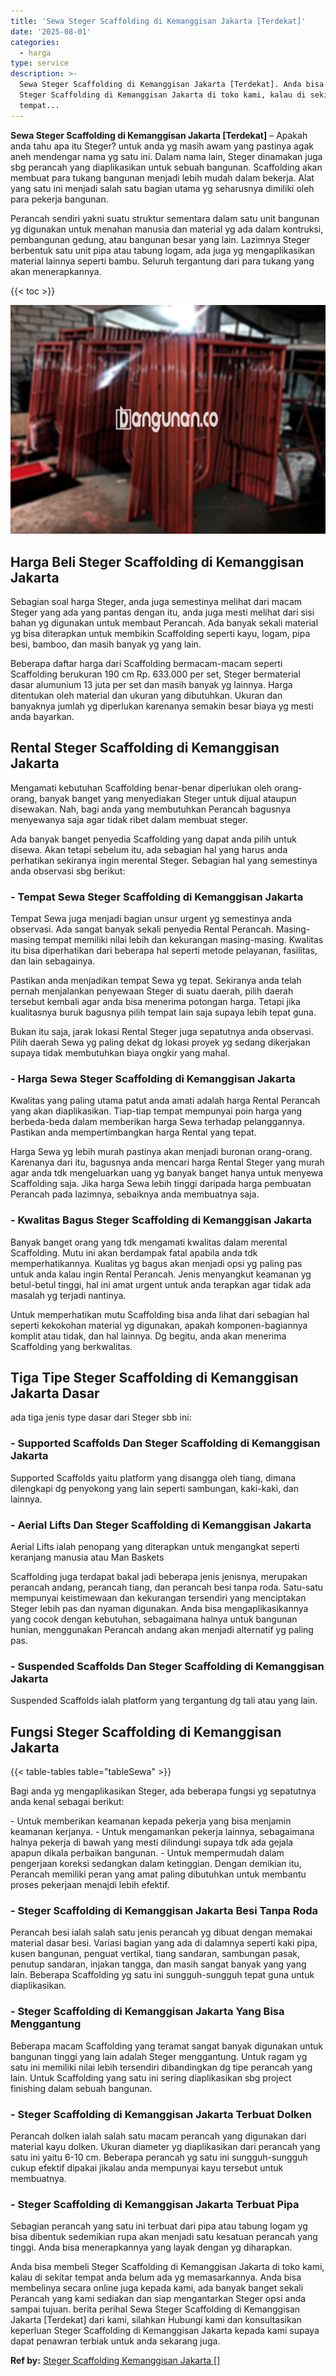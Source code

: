 ```yaml
---
title: 'Sewa Steger Scaffolding di Kemanggisan Jakarta [Terdekat]'
date: '2025-08-01'
categories:
  - harga
type: service
description: >-
  Sewa Steger Scaffolding di Kemanggisan Jakarta [Terdekat]. Anda bisa membeli
  Steger Scaffolding di Kemanggisan Jakarta di toko kami, kalau di sekitar
  tempat...
---
```


**Sewa Steger Scaffolding di Kemanggisan Jakarta \[Terdekat\]** – Apakah anda tahu apa itu Steger? untuk anda yg masih awam yang pastinya agak aneh mendengar nama yg satu ini. Dalam nama lain, Steger dinamakan juga sbg perancah yang diaplikasikan untuk sebuah bangunan. Scaffolding akan membuat para tukang bangunan menjadi lebih mudah dalam bekerja. Alat yang satu ini menjadi salah satu bagian utama yg seharusnya dimiliki oleh para pekerja bangunan.

Perancah sendiri yakni suatu struktur sementara dalam satu unit bangunan yg digunakan untuk menahan manusia dan material yg ada dalam kontruksi, pembangunan gedung, atau bangunan besar yang lain. Lazimnya Steger berbentuk satu unit pipa atau tabung logam, ada juga yg mengaplikasikan material lainnya seperti bambu. Seluruh tergantung dari para tukang yang akan menerapkannya.

{{< toc >}}

![Sewa Steger Scaffolding di Kemanggisan Jakarta [Terdekat]](/images/sewa-scaffolding-steger-05.png)

## Harga Beli Steger Scaffolding di Kemanggisan Jakarta

Sebagian soal harga Steger, anda juga semestinya melihat dari macam Steger yang ada yang pantas dengan itu, anda juga mesti melihat dari sisi bahan yg digunakan untuk membaut Perancah. Ada banyak sekali material yg bisa diterapkan untuk membikin Scaffolding seperti kayu, logam, pipa besi, bamboo, dan masih banyak yg yang lain.

Beberapa daftar harga dari Scaffolding bermacam-macam seperti Scaffolding berukuran 190 cm Rp. 633.000 per set, Steger bermaterial dasar alumunium 13 juta per set dan masih banyak yg lainnya. Harga ditentukan oleh material dan ukuran yang dibutuhkan. Ukuran dan banyaknya jumlah yg diperlukan karenanya semakin besar biaya yg mesti anda bayarkan.

## Rental Steger Scaffolding di Kemanggisan Jakarta

Mengamati kebutuhan Scaffolding benar-benar diperlukan oleh orang-orang, banyak banget yang menyediakan Steger untuk dijual ataupun disewakan. Nah, bagi anda yang membutuhkan Perancah bagusnya menyewanya saja agar tidak ribet dalam membuat steger.

Ada banyak banget penyedia Scaffolding yang dapat anda pilih untuk disewa. Akan tetapi sebelum itu, ada sebagian hal yang harus anda perhatikan sekiranya ingin merental Steger. Sebagian hal yang semestinya anda observasi sbg berikut:

### \- Tempat Sewa Steger Scaffolding di Kemanggisan Jakarta

Tempat Sewa juga menjadi bagian unsur urgent yg semestinya anda observasi. Ada sangat banyak sekali penyedia Rental Perancah. Masing-masing tempat memiliki nilai lebih dan kekurangan masing-masing. Kwalitas itu bisa diperhatikan dari beberapa hal seperti metode pelayanan, fasilitas, dan lain sebagainya.

Pastikan anda menjadikan tempat Sewa yg tepat. Sekiranya anda telah pernah menjalankan penyewaan Steger di suatu daerah, pilih daerah tersebut kembali agar anda bisa menerima potongan harga. Tetapi jika kualitasnya buruk bagusnya pilih tempat lain saja supaya lebih tepat guna.

Bukan itu saja, jarak lokasi Rental Steger juga sepatutnya anda observasi. Pilih daerah Sewa yg paling dekat dg lokasi proyek yg sedang dikerjakan supaya tidak membutuhkan biaya ongkir yang mahal.

### \- Harga Sewa Steger Scaffolding di Kemanggisan Jakarta

Kwalitas yang paling utama patut anda amati adalah harga Rental Perancah yang akan diaplikasikan. Tiap-tiap tempat mempunyai poin harga yang berbeda-beda dalam memberikan harga Sewa terhadap pelanggannya. Pastikan anda mempertimbangkan harga Rental yang tepat.

Harga Sewa yg lebih murah pastinya akan menjadi buronan orang-orang. Karenanya dari itu, bagusnya anda mencari harga Rental Steger yang murah agar anda tdk mengeluarkan uang yg banyak banget hanya untuk menyewa Scaffolding saja. Jika harga Sewa lebih tinggi daripada harga pembuatan Perancah pada lazimnya, sebaiknya anda membuatnya saja.

### \- Kwalitas Bagus Steger Scaffolding di Kemanggisan Jakarta

Banyak banget orang yang tdk mengamati kwalitas dalam merental Scaffolding. Mutu ini akan berdampak fatal apabila anda tdk memperhatikannya. Kualitas yg bagus akan menjadi opsi yg paling pas untuk anda kalau ingin Rental Perancah. Jenis menyangkut keamanan yg betul-betul tinggi, hal ini amat urgent untuk anda terapkan agar tidak ada masalah yg terjadi nantinya.

Untuk memperhatikan mutu Scaffolding bisa anda lihat dari sebagian hal seperti kekokohan material yg digunakan, apakah komponen-bagiannya komplit atau tidak, dan hal lainnya. Dg begitu, anda akan menerima Scaffolding yang berkwalitas.

## Tiga Tipe Steger Scaffolding di Kemanggisan Jakarta Dasar

ada tiga jenis type dasar dari Steger sbb ini:

### \- Supported Scaffolds Dan Steger Scaffolding di Kemanggisan Jakarta

Supported Scaffolds yaitu platform yang disangga oleh tiang, dimana dilengkapi dg penyokong yang lain seperti sambungan, kaki-kaki, dan lainnya.

### \- Aerial Lifts Dan Steger Scaffolding di Kemanggisan Jakarta

Aerial Lifts ialah penopang yang diterapkan untuk mengangkat seperti keranjang manusia atau Man Baskets

Scaffolding juga terdapat bakal jadi beberapa jenis jenisnya, merupakan perancah andang, perancah tiang, dan perancah besi tanpa roda. Satu-satu mempunyai keistimewaan dan kekurangan tersendiri yang menciptakan Steger lebih pas dan nyaman digunakan. Anda bisa mengaplikasikannya yang cocok dengan kebutuhan, sebagaimana halnya untuk bangunan hunian, menggunakan Perancah andang akan menjadi alternatif yg paling pas.

### \- Suspended Scaffolds Dan Steger Scaffolding di Kemanggisan Jakarta

Suspended Scaffolds ialah platform yang tergantung dg tali atau yang lain.

## Fungsi Steger Scaffolding di Kemanggisan Jakarta

{{< table-tables table="tableSewa" >}}

Bagi anda yg mengaplikasikan Steger, ada beberapa fungsi yg sepatutnya anda kenal sebagai berikut:

\- Untuk memberikan keamanan kepada pekerja yang bisa menjamin keamanan kerjanya. - Untuk mengamankan pekerja lainnya, sebagaimana halnya pekerja di bawah yang mesti dilindungi supaya tdk ada gejala apapun dikala perbaikan bangunan. - Untuk mempermudah dalam pengerjaan koreksi sedangkan dalam ketinggian. Dengan demikian itu, Perancah memiliki peran yang amat paling dibutuhkan untuk membantu proses pekerjaan menajdi lebih efektif.

### \- Steger Scaffolding di Kemanggisan Jakarta Besi Tanpa Roda

Perancah besi ialah salah satu jenis perancah yg dibuat dengan memakai material dasar besi. Variasi bagian yang ada di dalamnya seperti kaki pipa, kusen bangunan, penguat vertikal, tiang sandaran, sambungan pasak, penutup sandaran, injakan tangga, dan masih sangat banyak yang yang lain. Beberapa Scaffolding yg satu ini sungguh-sungguh tepat guna untuk diaplikasikan.

### \- Steger Scaffolding di Kemanggisan Jakarta Yang Bisa Menggantung

Beberapa macam Scaffolding yang teramat sangat banyak digunakan untuk bangunan tinggi yang lain adalah Steger menggantung. Untuk ragam yg satu ini memiliki nilai lebih tersendiri dibandingkan dg tipe perancah yang lain. Untuk Scaffolding yang satu ini sering diaplikasikan sbg project finishing dalam sebuah bangunan.

### \- Steger Scaffolding di Kemanggisan Jakarta Terbuat Dolken

Perancah dolken ialah salah satu macam perancah yang digunakan dari material kayu dolken. Ukuran diameter yg diaplikasikan dari perancah yang satu ini yaitu 6-10 cm. Beberapa perancah yg satu ini sungguh-sungguh cukup efektif dipakai jikalau anda mempunyai kayu tersebut untuk membuatnya.

### \- Steger Scaffolding di Kemanggisan Jakarta Terbuat Pipa

Sebagian perancah yang satu ini terbuat dari pipa atau tabung logam yg bisa dibentuk sedemikian rupa akan menjadi satu kesatuan perancah yang tinggi. Anda bisa menerapkannya yang layak dengan yg diharapkan.

Anda bisa membeli Steger Scaffolding di Kemanggisan Jakarta di toko kami, kalau di sekitar tempat anda belum ada yg memasarkannya. Anda bisa membelinya secara online juga kepada kami, ada banyak banget sekali Perancah yang kami sediakan dan siap mengantarkan Steger opsi anda sampai tujuan. berita perihal Sewa Steger Scaffolding di Kemanggisan Jakarta \[Terdekat\] dari kami, silahkan Hubungi kami dan konsultasikan keperluan Steger Scaffolding di Kemanggisan Jakarta kepada kami supaya dapat penawran terbiak untuk anda sekarang juga.

**Ref by:** [Steger Scaffolding Kemanggisan Jakarta []](https://id.wikipedia.org/wiki/Steger)

